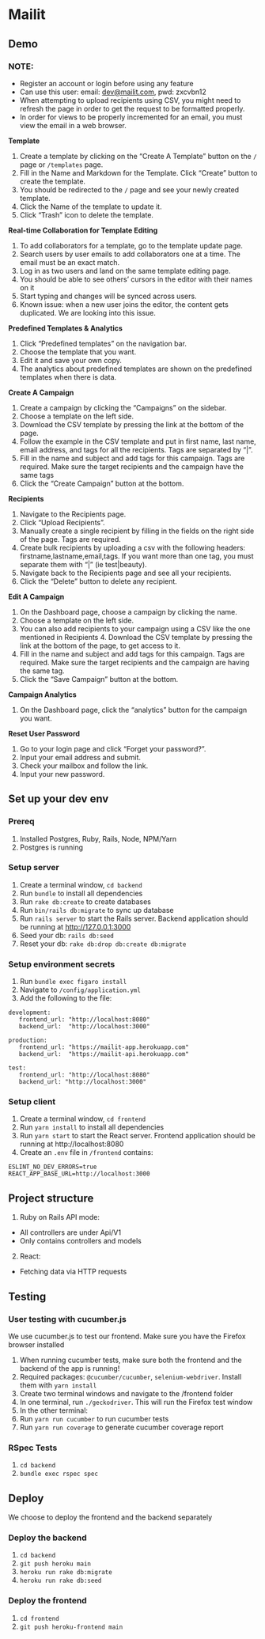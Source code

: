 # Mailit

## Demo
### NOTE:
- Register an account or login before using any feature
- Can use this user: email: dev@mailit.com, pwd: zxcvbn12
- When attempting to upload recipients using CSV, you might need to refresh the page in order to get the request to be formatted properly.
- In order for views to be properly incremented for an email, you must view the email in a web browser.

**Template**
1. Create a template by clicking on the  “Create A Template” button on the `/` page or `/templates` page.
2. Fill in the Name and Markdown for the Template. Click “Create” button to create the template.
3. You should be redirected to the `/` page and see your newly created template.
4. Click the Name of the template to update it.
5. Click “Trash” icon to delete the template.

**Real-time Collaboration for Template Editing**
1. To add collaborators for a template, go to the template update page.
1. Search users by user emails to add collaborators one at a time. The email must be an exact match.
1. Log in as two users and land on the same template editing page.
1. You should be able to see others’ cursors in the editor with their names on it
1. Start typing and changes will be synced across users.
1. Known issue: when a new user joins the editor, the content gets duplicated. We are looking into this issue. 

**Predefined Templates & Analytics**
1. Click “Predefined templates” on the navigation bar. 
1. Choose the template that you want. 
1. Edit it and save your own copy.
1. The analytics about predefined templates are shown on the predefined templates when there is data.

**Create A Campaign**
1. Create a campaign by clicking the “Campaigns” on the sidebar.
1. Choose a template on the left side.
1. Download the CSV template by pressing the link at the bottom of the page.
1. Follow the example in the CSV template and put in first name, last name, email address, and tags for all the recipients. Tags are separated by “|”.
1. Fill in the name and subject and add tags for this campaign. Tags are required. Make sure the target recipients and the campaign have the same tags 
1. Click the “Create Campaign” button at the bottom. 

**Recipients** 
1. Navigate to the Recipients page.
1. Click “Upload Recipients”.
1. Manually create a single recipient by filling in the fields on the right side of the page. Tags are required.
1. Create bulk recipients by uploading a csv with the following headers: firstname,lastname,email,tags. If you want more than one tag, you must separate them with “|” (ie test|beauty).
1. Navigate back to the Recipients page and see all your recipients.
1. Click the “Delete” button to delete any recipient.

**Edit A Campaign**
1. On the Dashboard page, choose a campaign by clicking the name. 
1. Choose a template on the left side.
1. You can also add recipients to your campaign using a CSV like the one mentioned in Recipients 4. Download the CSV template by pressing the link at the bottom of the page, to get access to it. 
1. Fill in the name and subject and add tags for this campaign. Tags are required. Make sure the target recipients and the campaign are having the same tag. 
1. Click the “Save Campaign” button at the bottom. 

**Campaign Analytics**
1. On the Dashboard page, click the “analytics” button for the campaign you want. 

**Reset User Password** 
1. Go to your login page and click “Forget your password?”.
1. Input your email address and submit.
1. Check your mailbox and follow the link.
1. Input your new password.


## Set up your dev env
### Prereq
1. Installed Postgres, Ruby, Rails, Node, NPM/Yarn
2. Postgres is running
   
### Setup server
1. Create a terminal window, `cd backend`
2. Run `bundle` to install all dependencies
3. Run `rake db:create` to create databases
4. Run `bin/rails db:migrate` to sync up database
5. Run `rails server` to start the Rails server. Backend application should be running at http://127.0.0.1:3000
6. Seed your db: `rails db:seed`
7. Reset your db: `rake db:drop db:create db:migrate`

### Setup environment secrets
1. Run `bundle exec figaro install`
2. Navigate to `/config/application.yml`
3. Add the following to the file:
```
development:
   frontend_url: "http://localhost:8080"
   backend_url:  "http://localhost:3000"

production:
   frontend_url: "https://mailit-app.herokuapp.com"
   backend_url:  "https://mailit-api.herokuapp.com"

test:
   frontend_url: "http://localhost:8080"
   backend_url: "http://localhost:3000"
```

### Setup client
1. Create a terminal window, `cd frontend`
2. Run `yarn install` to install all dependencies
3. Run `yarn start` to start the React server. Frontend application should be running at http://localhost:8080
4. Create an `.env` file in `/frontend` contains:
```
ESLINT_NO_DEV_ERRORS=true
REACT_APP_BASE_URL=http://localhost:3000
```

## Project structure
1. Ruby on Rails API mode:
- All controllers are under Api/V1
- Only contains controllers and models

2. React:
- Fetching data via HTTP requests

## Testing
### User testing with cucumber.js
We use cucumber.js to test our frontend. Make sure you have the Firefox browser installed
1. When running cucumber tests, make sure both the frontend and the backend of the app is running!
2. Required packages: `@cucumber/cucumber`, `selenium-webdriver`. Install them with `yarn install` 
3. Create two terminal windows and navigate to the /frontend folder
4. In one terminal, run `./geckodriver`. This will run the Firefox test window
5. In the other terminal:
6. Run `yarn run cucumber` to run cucumber tests
7. Run `yarn run coverage` to generate cucumber coverage report

### RSpec Tests
1. `cd backend`
2. `bundle exec rspec spec`

## Deploy
We choose to deploy the frontend and the backend separately
### Deploy the backend
1. `cd backend`
3. `git push heroku main`
5. `heroku run rake db:migrate`
6. `heroku run rake db:seed`

### Deploy the frontend
1. `cd frontend`
2. `git push heroku-frontend main`


